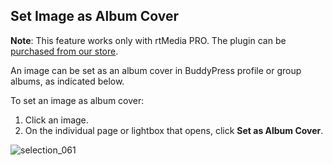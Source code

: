 ## Set Image as Album Cover

**Note**: This feature works only with rtMedia PRO. The plugin can be [purchased from our store](https://rtcamp.com/products/rtmedia-pro/).



An image can be set as an album cover in BuddyPress profile or group albums, as indicated below.

To set an image as album cover:

1. Click an image.
2. On the individual page or lightbox that opens, click **Set as Album Cover**.

![selection_061](https://cloud.githubusercontent.com/assets/1140051/7613566/07e4bfb0-f9af-11e4-8f45-fd4dfcbb3385.png)
